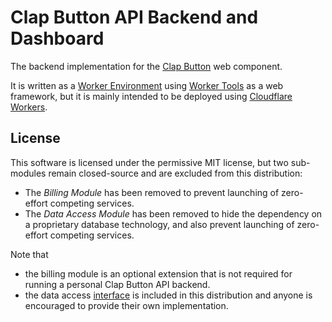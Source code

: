 # Clap Button API Backend and Dashboard

The backend implementation for the [Clap Button](https://getclaps.dev/) web component.

It is written as a [Worker Environment](https://workers.js.org/) using [Worker Tools](https://worker-tools.github.io/) as a web framework, but it is mainly intended to be deployed using [Cloudflare Workers](https://workers.cloudflare.com). 

## License
This software is licensed under the permissive MIT license, but
two sub-modules remain closed-source and are excluded from this distribution:

- The *Billing Module* has been removed to prevent launching of zero-effort competing services.
- The *Data Access Module* has been removed to hide the dependency on a proprietary database technology, and also prevent launching of zero-effort competing services.

Note that
- the billing module is an optional extension that is not required for running a personal Clap Button API backend. 
- the data access [interface](src/dao.ts) is included in this distribution and anyone is encouraged to provide their own implementation.

